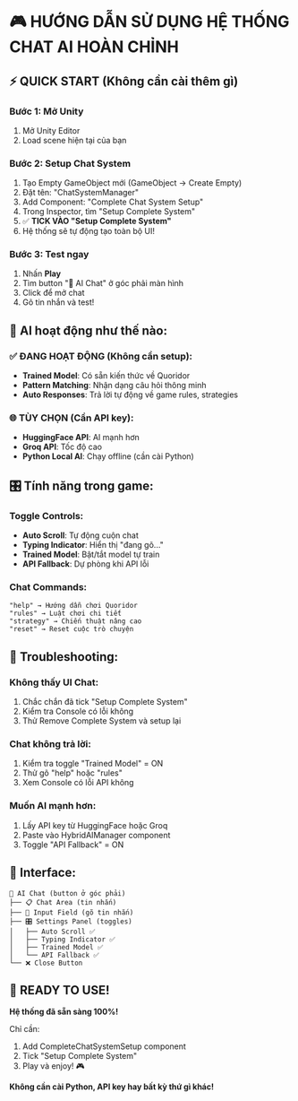 # 🎮 HƯỚNG DẪN SỬ DỤNG HỆ THỐNG CHAT AI HOÀN CHỈNH

## ⚡ QUICK START (Không cần cài thêm gì)

### Bước 1: Mở Unity
1. Mở Unity Editor
2. Load scene hiện tại của bạn

### Bước 2: Setup Chat System  
1. Tạo Empty GameObject mới (GameObject → Create Empty)
2. Đặt tên: "ChatSystemManager"
3. Add Component: "Complete Chat System Setup"
4. Trong Inspector, tìm "Setup Complete System"
5. ✅ **TICK VÀO "Setup Complete System"** 
6. Hệ thống sẽ tự động tạo toàn bộ UI!

### Bước 3: Test ngay
1. Nhấn **Play** 
2. Tìm button "🤖 AI Chat" ở góc phải màn hình
3. Click để mở chat
4. Gõ tin nhắn và test!

## 🤖 AI hoạt động như thế nào:

### ✅ ĐANG HOẠT ĐỘNG (Không cần setup):
- **Trained Model**: Có sẵn kiến thức về Quoridor
- **Pattern Matching**: Nhận dạng câu hỏi thông minh  
- **Auto Responses**: Trả lời tự động về game rules, strategies

### 🌐 TÙY CHỌN (Cần API key):
- **HuggingFace API**: AI mạnh hơn
- **Groq API**: Tốc độ cao
- **Python Local AI**: Chạy offline (cần cài Python)

## 🎛️ Tính năng trong game:

### Toggle Controls:
- **Auto Scroll**: Tự động cuộn chat
- **Typing Indicator**: Hiển thị "đang gõ..."  
- **Trained Model**: Bật/tắt model tự train
- **API Fallback**: Dự phòng khi API lỗi

### Chat Commands:
```
"help" → Hướng dẫn chơi Quoridor
"rules" → Luật chơi chi tiết  
"strategy" → Chiến thuật nâng cao
"reset" → Reset cuộc trò chuyện
```

## 🔧 Troubleshooting:

### Không thấy UI Chat:
1. Chắc chắn đã tick "Setup Complete System"
2. Kiểm tra Console có lỗi không
3. Thử Remove Complete System và setup lại

### Chat không trả lời:
1. Kiểm tra toggle "Trained Model" = ON
2. Thử gõ "help" hoặc "rules"  
3. Xem Console có lỗi API không

### Muốn AI mạnh hơn:
1. Lấy API key từ HuggingFace hoặc Groq
2. Paste vào HybridAIManager component
3. Toggle "API Fallback" = ON

## 📱 Interface:

```
🤖 AI Chat (button ở góc phải)
├── 📋 Chat Area (tin nhắn)
├── 💬 Input Field (gõ tin nhắn) 
├── 🎛️ Settings Panel (toggles)
│   ├── Auto Scroll ✅
│   ├── Typing Indicator ✅  
│   ├── Trained Model ✅
│   └── API Fallback ✅
└── ❌ Close Button
```

## 🎯 READY TO USE!

**Hệ thống đã sẵn sàng 100%!** 

Chỉ cần:
1. Add CompleteChatSystemSetup component
2. Tick "Setup Complete System"  
3. Play và enjoy! 🎮

**Không cần cài Python, API key hay bất kỳ thứ gì khác!**
